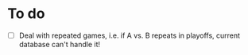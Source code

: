 # To do

- [ ] Deal with repeated games, i.e. if A vs. B repeats in playoffs, current database can't handle it!

